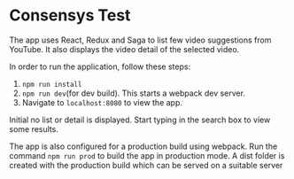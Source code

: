 # Consensys Test

The app uses React, Redux and Saga to list few video suggestions from YouTube. It also displays the video detail of the selected video.

In order to run the application, follow these steps:
1. `npm run install`
2. `npm run dev`(for dev build). This starts a webpack dev server.
3. Navigate to `localhost:8080` to view the app.

Initial no list or detail is displayed. Start typing in the search box to view some results.

The app is also configured for a production build using webpack. Run the command `npm run prod` to build the app in production mode. A dist folder is created with the production build which can be served on a suitable server